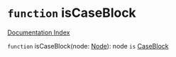 # `function` isCaseBlock

[Documentation Index](../README.md)

`function` isCaseBlock(node: [Node](../private.interface.Node/README.md)): node `is` [CaseBlock](../private.interface.CaseBlock/README.md)